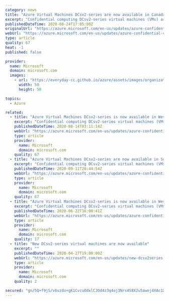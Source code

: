 ```yaml
---
category: news
title: "Azure Virtual Machines DCsv2-series are now available in Canada East"
excerpt: "Confidential computing DCsv2-series virtual machines (VMs) are now available in East US, Canada Central, Canada East, UK South, West Europe, and West US 2."
publishedDateTime: 2020-08-24T17:05:00Z
originalUrl: "https://azure.microsoft.com/en-us/updates/azure-confidential-computing-available-in-canada-east/"
webUrl: "https://azure.microsoft.com/en-us/updates/azure-confidential-computing-available-in-canada-east/"
type: article
quality: 67
heat: -1
published: false

provider:
  name: Microsoft
  domain: microsoft.com
  images:
    - url: "https://everyday-cc.github.io/azure/assets/images/organizations/microsoft.com-50x50.jpg"
      width: 50
      height: 50

topics:
  - Azure

related:
  - title: "Azure Virtual Machines DCsv2-series is now available in West US 2"
    excerpt: "Confidential computing DCsv2-series virtual machines (VMs) are now available in East US, Canada Central, UK South, West Europe, and West US 2."
    publishedDateTime: 2020-08-14T03:11:14Z
    webUrl: "https://azure.microsoft.com/en-us/updates/azure-confidential-computing-available-in-west-us2/"
    type: article
    provider:
      name: Microsoft
      domain: microsoft.com
    quality: 67
  - title: "Azure Virtual Machines DCsv2-series are now available in Southeast Asia"
    excerpt: "Confidential computing DCsv2-series virtual machines (VMs) are now available in East US, Canada Central, Canada East, Southeast Asia, UK South, West Europe, and West US 2."
    publishedDateTime: 2020-09-11T20:44:54Z
    webUrl: "https://azure.microsoft.com/en-us/updates/azure-confidential-computing-available-in-southeast-asia/"
    type: article
    provider:
      name: Microsoft
      domain: microsoft.com
    quality: 67
  - title: "Azure Virtual Machines DCsv2-series is now available in West Europe"
    excerpt: "Confidential computing DCsv2-series virtual machines (VMs) are now available in East US, Canada Central, UK South, and West Europe."
    publishedDateTime: 2020-06-22T16:00:41Z
    webUrl: "https://azure.microsoft.com/en-us/updates/azure-confidential-computing-available-in-west-europe/"
    type: article
    provider:
      name: Microsoft
      domain: microsoft.com
    quality: 17
  - title: "New DCsv2-series virtual machines are now available"
    excerpt: ""
    publishedDateTime: 2020-04-27T19:00:00Z
    webUrl: "https://azure.microsoft.com/en-us/updates/new-dcsv2series-virtual-machines-are-now-available/"
    type: article
    provider:
      name: Microsoft
      domain: microsoft.com
    quality: 2

secured: "gn/5Q+f9jS/v6vzdo+gK1CvcuOdxlCJOd4z3q4oj3Nrs4S8X2u5awoj4XAc1XA8kuQ9L8zsfZutmpr35CptgmCDVRrA02eI9cd8N/0KMMpb9+xm16Rcu9zlkdzKqXcF6ETv3tlbCMDbz7EOg/7c9HuIY84PDyIacDYL/rz8d42yk86LHAMhjvAH2TyQJ7thf/+yfctqXNzy6BhzRaPt6JOcf3Q3Dh7KHbq70F1Kqpbcz7leD4EHQo0zeYiFIoUuFnDHPX5F0KKckRU9m2D/Xbneu21Ec/hclB+FgVsTWWzb/SGzh2qzSUqbYBGHsh3jgMu74GroZDR0r5rIVkyIHnw==;1AoLi3EObO/sd3gDlqccpA=="
---
```


